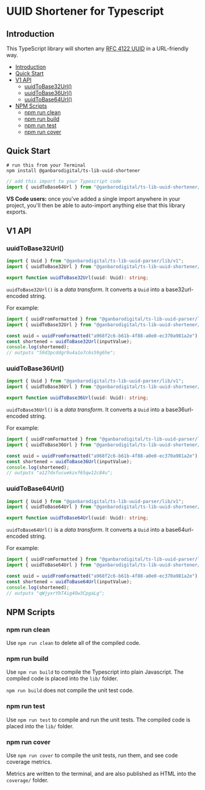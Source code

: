 # UUID Shortener for Typescript

## Introduction

This TypeScript library will shorten any [RFC 4122 UUID](http://www.ietf.org/rfc/rfc4122.txt) in a URL-friendly way.

- [Introduction](#introduction)
- [Quick Start](#quick-start)
- [V1 API](#v1-api)
  - [uuidToBase32Url()](#uuidtobase32url)
  - [uuidToBase36Url()](#uuidtobase36url)
  - [uuidToBase64Url()](#uuidtobase64url)
- [NPM Scripts](#npm-scripts)
  - [npm run clean](#npm-run-clean)
  - [npm run build](#npm-run-build)
  - [npm run test](#npm-run-test)
  - [npm run cover](#npm-run-cover)

## Quick Start

```
# run this from your Terminal
npm install @ganbarodigital/ts-lib-uuid-shortener
```

```typescript
// add this import to your Typescript code
import { uuidToBase64Url } from "@ganbarodigital/ts-lib-uuid-shortener/lib/v1"
```

__VS Code users:__ once you've added a single import anywhere in your project, you'll then be able to auto-import anything else that this library exports.

## V1 API

### uuidToBase32Url()

```typescript
import { Uuid } from "@ganbarodigital/ts-lib-uuid-parser/lib/v1";
import { uuidToBase32Url } from "@ganbarodigital/ts-lib-uuid-shortener/lib/v1"

export function uuidToBase32Url(uuid: Uuid): string;
```

`uuidToBase32Url()` is a _data transform_. It converts a `Uuid` into a base32url-encoded string.

For example:

```typescript
import { uuidFromFormatted } from "@ganbarodigital/ts-lib-uuid-parser/lib/v1";
import { uuidToBase32Url } from "@ganbarodigital/ts-lib-uuid-shortener/lib/v1"

const uuid = uuidFromFormatted("a968f2c6-b61b-4f88-a0e0-ec370a981a2e");
const shortened = uuidToBase32Url(inputValue);
console.log(shortened);
// outputs "59d3pcddgr9u4a1o7c6s59g6he";
```

### uuidToBase36Url()

```typescript
import { Uuid } from "@ganbarodigital/ts-lib-uuid-parser/lib/v1";
import { uuidToBase36Url } from "@ganbarodigital/ts-lib-uuid-shortener/lib/v1"

export function uuidToBase36Url(uuid: Uuid): string;
```

`uuidToBase36Url()` is a _data transform_. It converts a `Uuid` into a base36url-encoded string.

For example:

```typescript
import { uuidFromFormatted } from "@ganbarodigital/ts-lib-uuid-parser/lib/v1";
import { uuidToBase36Url } from "@ganbarodigital/ts-lib-uuid-shortener/lib/v1"

const uuid = uuidFromFormatted("a968f2c6-b61b-4f88-a0e0-ec370a981a2e");
const shortened = uuidToBase36Url(inputValue);
console.log(shortened);
// outputs "a127dxfucuekzxf65qw12c84u";
```

### uuidToBase64Url()

```typescript
import { Uuid } from "@ganbarodigital/ts-lib-uuid-parser/lib/v1";
import { uuidToBase64Url } from "@ganbarodigital/ts-lib-uuid-shortener/lib/v1"

export function uuidToBase64Url(uuid: Uuid): string;
```

`uuidToBase64Url()` is a _data transform_. It converts a `Uuid` into a base64url-encoded string.

For example:

```typescript
import { uuidFromFormatted } from "@ganbarodigital/ts-lib-uuid-parser/lib/v1";
import { uuidToBase64Url } from "@ganbarodigital/ts-lib-uuid-shortener/lib/v1"

const uuid = uuidFromFormatted("a968f2c6-b61b-4f88-a0e0-ec370a981a2e");
const shortened = uuidToBase64Url(inputValue);
console.log(shortened);
// outputs "qWjyxrYbT4ig4Ow3CpgaLg";
```

## NPM Scripts

### npm run clean

Use `npm run clean` to delete all of the compiled code.

### npm run build

Use `npm run build` to compile the Typescript into plain Javascript. The compiled code is placed into the `lib/` folder.

`npm run build` does not compile the unit test code.

### npm run test

Use `npm run test` to compile and run the unit tests. The compiled code is placed into the `lib/` folder.

### npm run cover

Use `npm run cover` to compile the unit tests, run them, and see code coverage metrics.

Metrics are written to the terminal, and are also published as HTML into the `coverage/` folder.